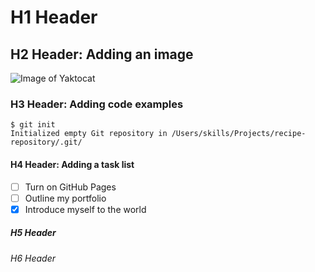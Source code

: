 # H1 Header
## H2 Header: Adding an image
![Image of Yaktocat](https://octodex.github.com/images/yaktocat.png)
### H3 Header: Adding code examples
```
$ git init
Initialized empty Git repository in /Users/skills/Projects/recipe-repository/.git/
```
#### H4 Header: Adding a task list
- [ ] Turn on GitHub Pages
- [ ] Outline my portfolio
- [x] Introduce myself to the world
##### H5 Header
###### H6 Header
